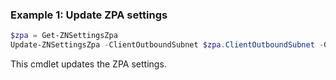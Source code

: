 ### Example 1: Update ZPA settings
```powershell
$zpa = Get-ZNSettingsZpa
Update-ZNSettingsZpa -ClientOutboundSubnet $zpa.ClientOutboundSubnet -GatewayIpsList $zpa.GatewayIpsList -IsEnabled:$zpa.IsEnabled -PortsToMfaTcp $zpa.PortsToMfaTcp -PortsToMfaUdp "21"

```

This cmdlet updates the ZPA settings.
